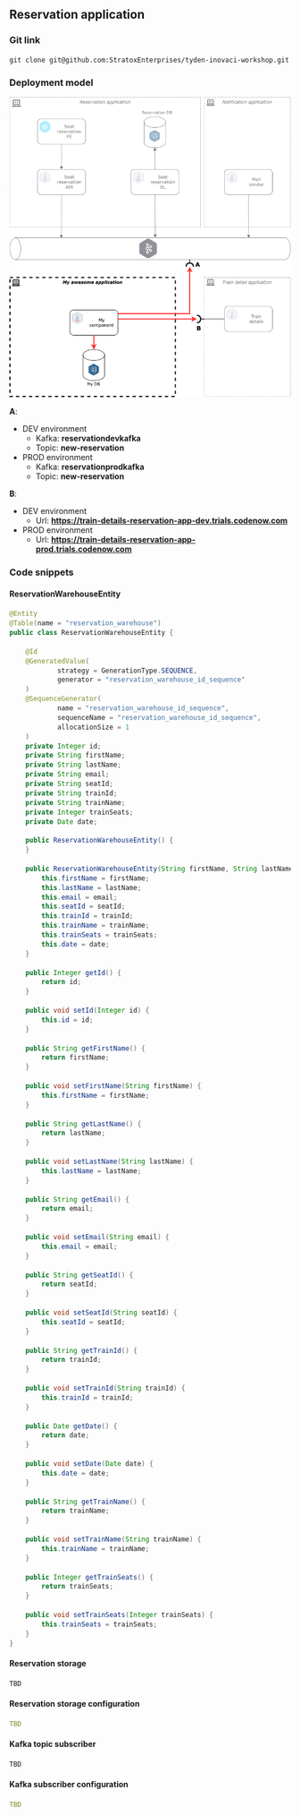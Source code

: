 ## Reservation application

### Git link
```shell
git clone git@github.com:StratoxEnterprises/tyden-inovaci-workshop.git
```

### Deployment model

![Image](deployment_model.png)

**A**:
  - DEV environment
    - Kafka: **reservationdevkafka**
    - Topic: **new-reservation**
  - PROD environment
    - Kafka: **reservationprodkafka**
    - Topic: **new-reservation**

**B**:
  - DEV environment
    - Url: **https://train-details-reservation-app-dev.trials.codenow.com**
  - PROD environment
    - Url: **https://train-details-reservation-app-prod.trials.codenow.com**

### Code snippets

#### ReservationWarehouseEntity

```java
@Entity
@Table(name = "reservation_warehouse")
public class ReservationWarehouseEntity {

    @Id
    @GeneratedValue(
            strategy = GenerationType.SEQUENCE,
            generator = "reservation_warehouse_id_sequence"
    )
    @SequenceGenerator(
            name = "reservation_warehouse_id_sequence",
            sequenceName = "reservation_warehouse_id_sequence",
            allocationSize = 1
    )
    private Integer id;
    private String firstName;
    private String lastName;
    private String email;
    private String seatId;
    private String trainId;
    private String trainName;
    private Integer trainSeats;
    private Date date;

    public ReservationWarehouseEntity() {
    }

    public ReservationWarehouseEntity(String firstName, String lastName, String email, String seatId, String trainId, String trainName, Integer trainSeats, Date date) {
        this.firstName = firstName;
        this.lastName = lastName;
        this.email = email;
        this.seatId = seatId;
        this.trainId = trainId;
        this.trainName = trainName;
        this.trainSeats = trainSeats;
        this.date = date;
    }

    public Integer getId() {
        return id;
    }

    public void setId(Integer id) {
        this.id = id;
    }

    public String getFirstName() {
        return firstName;
    }

    public void setFirstName(String firstName) {
        this.firstName = firstName;
    }

    public String getLastName() {
        return lastName;
    }

    public void setLastName(String lastName) {
        this.lastName = lastName;
    }

    public String getEmail() {
        return email;
    }

    public void setEmail(String email) {
        this.email = email;
    }

    public String getSeatId() {
        return seatId;
    }

    public void setSeatId(String seatId) {
        this.seatId = seatId;
    }

    public String getTrainId() {
        return trainId;
    }

    public void setTrainId(String trainId) {
        this.trainId = trainId;
    }

    public Date getDate() {
        return date;
    }

    public void setDate(Date date) {
        this.date = date;
    }

    public String getTrainName() {
        return trainName;
    }

    public void setTrainName(String trainName) {
        this.trainName = trainName;
    }

    public Integer getTrainSeats() {
        return trainSeats;
    }

    public void setTrainSeats(Integer trainSeats) {
        this.trainSeats = trainSeats;
    }
}

```

#### Reservation storage

```java
TBD
```

#### Reservation storage configuration

```yaml
TBD
```

#### Kafka topic subscriber

```java
TBD
```

#### Kafka subscriber configuration

```yaml
TBD
```
